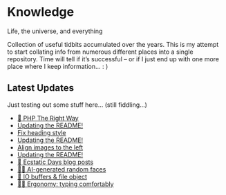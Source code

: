 # Knowledge

Life, the universe, and everything

Collection of useful tidbits accumulated over the years. This is my attempt to start collating info from numerous different places into a single repository. Time will tell if it’s successful – or if I just end up with one more place where I keep information… : )

## Latest Updates

Just testing out some stuff here… (still fiddling…)

<!--START_SECTION:feed-->
* [
        🔗 PHP The Right Way
    ](https:&#x2F;&#x2F;github.com&#x2F;teroyks&#x2F;knowledge&#x2F;commit&#x2F;1185134795b6cefc5b288c9cd9885f00c3166413)
* [
        Updating the README!
    ](https:&#x2F;&#x2F;github.com&#x2F;teroyks&#x2F;knowledge&#x2F;commit&#x2F;eac6d01d93d9c6964e9ebdd6a36156186eaf39c2)
* [
        Fix heading style
    ](https:&#x2F;&#x2F;github.com&#x2F;teroyks&#x2F;knowledge&#x2F;commit&#x2F;e971fb1ab02a7829f0641a49eeb015d662793316)
* [
        Updating the README!
    ](https:&#x2F;&#x2F;github.com&#x2F;teroyks&#x2F;knowledge&#x2F;commit&#x2F;0546278833fe47acb6c78d2ff7c85442f84340fa)
* [
        Align images to the left
    ](https:&#x2F;&#x2F;github.com&#x2F;teroyks&#x2F;knowledge&#x2F;commit&#x2F;779e80060841896b466a5cffa0852b2575ec04ee)
* [
        Updating the README!
    ](https:&#x2F;&#x2F;github.com&#x2F;teroyks&#x2F;knowledge&#x2F;commit&#x2F;cc4cdc0974b7b5ff44e15067f7a1f99cee53cdfe)
* [
        📝 Ecstatic Days blog posts
    ](https:&#x2F;&#x2F;github.com&#x2F;teroyks&#x2F;knowledge&#x2F;commit&#x2F;f0c4c856046e5912a8918bfdbdafdc56998cbe31)
* [
        🤦‍♀️ AI-generated random faces
    ](https:&#x2F;&#x2F;github.com&#x2F;teroyks&#x2F;knowledge&#x2F;commit&#x2F;3de8404d226754b385b0970054655620e3eca77c)
* [
        🐍 IO buffers &amp; file object
    ](https:&#x2F;&#x2F;github.com&#x2F;teroyks&#x2F;knowledge&#x2F;commit&#x2F;6612c9ec1a9c1883a34b35b427eaef1d06e45d6a)
* [
        👩‍⚕️ Ergonomy: typing comfortably
    ](https:&#x2F;&#x2F;github.com&#x2F;teroyks&#x2F;knowledge&#x2F;commit&#x2F;a9d05ef53d7ec7aff0a5f6cba8e9e4536f6a99b1)
<!--END_SECTION:feed-->
